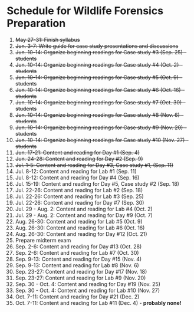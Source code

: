 # Schedule for Wildlife Forensics Preparation

1. ~~May 27-31: Finish syllabus~~
2. ~~Jun. 3-7: Write guide for case study presentations and discussions~~
3. ~~Jun. 10-14: Organize beginning readings for Case study #3 (Sep. 25) - students~~
4. ~~Jun. 10-14: Organize beginning readings for Case study #4 (Oct. 2) - students~~
5. ~~Jun. 10-14: Organize beginning readings for Case study #5 (Oct. 9) - students~~
6. ~~Jun. 10-14: Organize beginning readings for Case study #6 (Oct. 16) - students~~
7. ~~Jun. 10-14: Organize beginning readings for Case study #7 (Oct. 30) - students~~
8. ~~Jun. 10-14: Organize beginning readings for Case study #8 (Nov. 6) - students~~
9. ~~Jun. 10-14: Organize beginning readings for Case study #9 (Nov. 20) - students~~
10. ~~Jun. 10-14: Organize beginning readings for Case study #10 (Nov. 27) - students~~
11. ~~Jun. 17-21: Content and reading for Day #1 (Sep. 4)~~
12. ~~Jun. 24-28: Content and reading for Day #2 (Sep. 9)~~
13. ~~Jul. 1-5: Content and reading for Day #3, Case study #1, (Sep. 11)~~
14. Jul. 8-12: Content and reading for Lab #1 (Sep. 11)
15. Jul. 8-12: Content and reading for Day #4 (Sep. 16)
16. Jul. 15-19: Content and reading for Day #5, Case study #2 (Sep. 18)
17. Jul. 22-26: Content and reading for Lab #2 (Sep. 18)
18. Jul. 22-26: Content and reading for Lab #3 (Sep. 25)
19. Jul. 22-26: Content and reading for Day #7 (Sep. 30)
20. Jul. 29 - Aug. 2: Content and reading for Lab #4 (Oct. 2)
21. Jul. 29 - Aug. 2: Content and reading for Day #9 (Oct. 7)
22. Aug. 26-30: Content and reading for Lab #5 (Oct. 9)
23. Aug. 26-30: Content and reading for Lab #6 (Oct. 16)
24. Aug. 26-30: Content and reading for Day #12 (Oct. 21)
25. Prepare midterm exam
26. Sep. 2-6: Content and reading for Day #13 (Oct. 28)
27. Sep. 2-6: Content and reading for Lab #7 (Oct. 30)
28. Sep. 9-13: Content and reading for Day #15 (Nov. 4)
29. Sep. 9-13: Content and reading for Lab #8 (Nov. 6)
30. Sep. 23-27: Content and reading for Day #17 (Nov. 18)
31. Sep. 23-27: Content and reading for Lab #9 (Nov. 20)
32. Sep. 30 - Oct. 4: Content and reading for Day #19 (Nov. 25)
33. Sep. 30 - Oct. 4: Content and reading for Lab #10 (Nov. 27)
34. Oct. 7-11: Content and reading for Day #21 (Dec. 2)
35. Oct. 7-11: Content and reading for Lab #11 (Dec. 4) - **probably none!**
